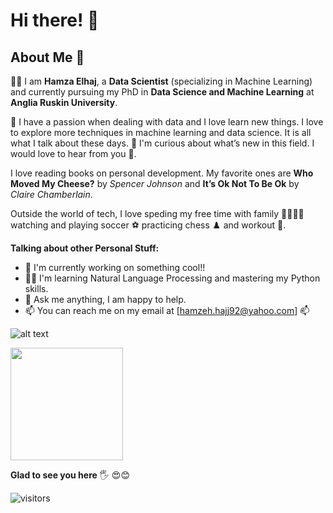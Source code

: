 # Hi there! 👋

## About Me 🚀

👨‍🎓 I am **Hamza Elhaj**, a **Data Scientist** (specializing in Machine Learning) and currently pursuing my PhD in **Data Science and Machine Learning** at **Anglia Ruskin University**.

🤖 I have a passion when dealing with data and I love learn new things. I love to explore more techniques in machine learning and data science. It is all what I talk about these days. 🧐 I'm curious about what’s new in this field. I would love to hear from you 👐.

I love reading books on personal development. My favorite ones are **Who Moved My Cheese?** by _Spencer Johnson_ and **It’s Ok Not To Be Ok** by _Claire Chamberlain_.

Outside the world of tech, I love speding my free time with family 👨‍👩‍👦‍👦 watching and playing soccer ⚽ practicing chess ♟️ and workout 💪.


<!---
Hamza-Elhaj/Hamza-Elhaj is a ✨ special ✨ repository because its `README.md` (this file) appears on your GitHub profile.
You can click the Preview link to take a look at your changes.
--->

**Talking about other Personal Stuff:**

* 💁 I'm currently working on something cool!!
* 👨‍💻 I'm learning Natural Language Processing and mastering my Python skills.
* 💬 Ask me anything, I am happy to help.
* 📫 You can reach me on my email at [hamzeh.hajj92@yahoo.com] 📫

![alt text](https://cdn.dribbble.com/users/1162077/screenshots/5403918/media/d5dccb5d5818cba2c8fa0cb15fb578b3.gif "Logo Title Text 1")

<img height="180em" src="https://github-readme-stats.vercel.app/api?username=Hamza-Elhaj&show_icons=true&hide_border=true&&count_private=true&include_all_commits=true" />

**Glad to see you here** 🖐 😍😊

![visitors](https://visitor-badge.glitch.me/badge?page_id=page.id)


<!--START_SECTION:waka-->
<!--END_SECTION:waka-->
